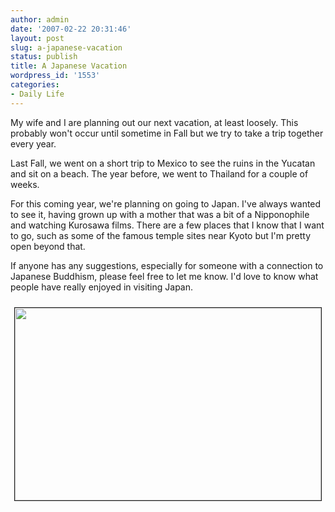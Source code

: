 ```yaml
---
author: admin
date: '2007-02-22 20:31:46'
layout: post
slug: a-japanese-vacation
status: publish
title: A Japanese Vacation
wordpress_id: '1553'
categories:
- Daily Life
---
```

My wife and I are planning out our next vacation, at least loosely. This probably won't occur until sometime in Fall but we try to take a trip together every year.

Last Fall, we went on a short trip to Mexico to see the ruins in the Yucatan and sit on a beach. The year before, we went to Thailand for a couple of weeks.

For this coming year, we're planning on going to Japan. I've always wanted to see it, having grown up with a mother that was a bit of a Nipponophile and watching Kurosawa films. There are a few places that I know that I want to go, such as some of the famous temple sites near Kyoto but I'm pretty open beyond that.

If anyone has any suggestions, especially for someone with a connection to Japanese Buddhism, please feel free to let me know. I'd love to know what people have really enjoyed in visiting Japan.
<p align="center"><img src="http://www.arcanology.com/images/japanese-temple.jpg" border="1" height="308" hspace="5" vspace="10" width="490" /></p>
